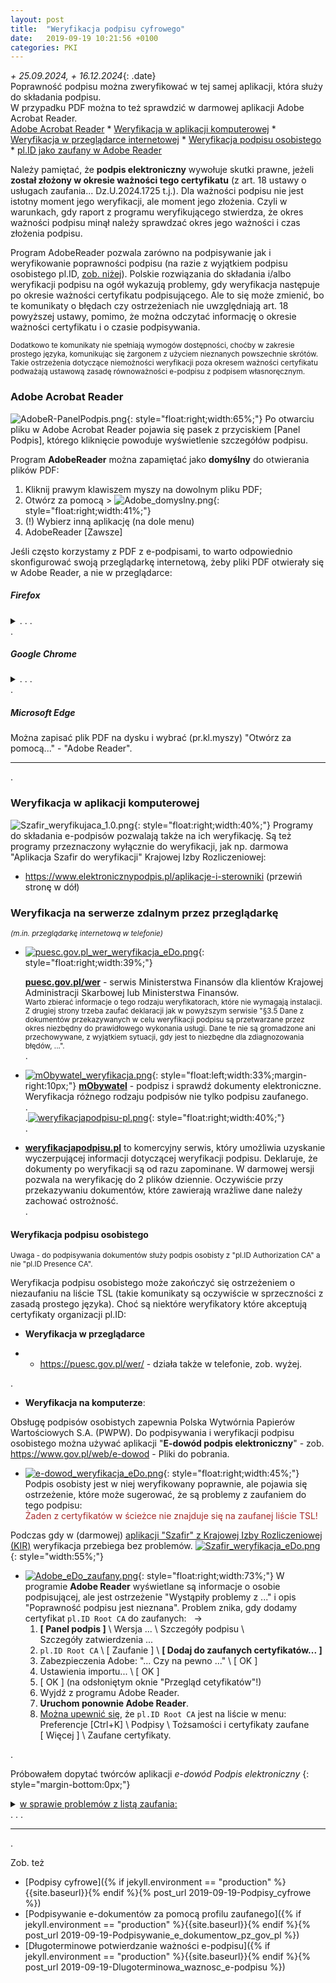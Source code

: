 ```yaml
---
layout: post
title:  "Weryfikacja podpisu cyfrowego"
date:   2019-09-19 10:21:56 +0100
categories: PKI
---
```


_+ 25.09.2024, + 16.12.2024_{: .date}  
Poprawność podpisu można zweryfikować w tej samej aplikacji, która służy do składania podpisu.  
W przypadku PDF można to też sprawdzić w darmowej aplikacji Adobe Acrobat Reader.  
[Adobe Acrobat Reader]({{site.url}}{{site.baseurl}}{{page.url}}#adobe-acrobat-reader) *
[Weryfikacja w aplikacji komputerowej]({{site.url}}{{site.baseurl}}{{page.url}}#weryfikacja-w-aplikacji-komputerowej) *
[Weryfikacja w przeglądarce internetowej]({{site.url}}{{site.baseurl}}{{page.url}}#weryfikacja-na-serwerze-zdalnym-przez-przeglądarkę) *
[Weryfikacja podpisu osobistego]({{site.url}}{{site.baseurl}}{{page.url}}#weryfikacja-podpisu-osobistego) *
[pl.ID jako zaufany w Adobe Reader]({{site.url}}{{site.baseurl}}{{page.url}}#pl_ID_zaufany_w_Adobe) 

<style>.smaller{font-size:smaller;} .date{font-size:smaller;color:#828282;} .answ{font-size:smaller;color:DarkSlateBlue;}
blockquote{font-style: normal;letter-spacing: 0px;}</style>

Należy pamiętać, że **podpis elektroniczny** wywołuje skutki prawne, jeżeli **został złożony w okresie ważności tego certyfikatu** (z art. 18 ustawy o usługach zaufania... Dz.U.2024.1725 t.j.). Dla ważności podpisu nie jest istotny moment jego weryfikacji, ale moment jego złożenia. Czyli w warunkach, gdy raport z programu weryfikującego stwierdza, że okres ważności podpisu minął należy sprawdzać okres jego ważności i czas złożenia podpisu.

Program AdobeReader pozwala zarówno na podpisywanie jak i weryfikowanie poprawności podpisu (na razie z wyjątkiem podpisu osobistego pl.ID, [zob. niżej]({{site.url}}{{site.baseurl}}{{page.url}}#pl_ID_zaufany_w_Adobe)). Polskie rozwiązania do składania i/albo weryfikacji podpisu na ogół wykazują problemy, gdy weryfikacja następuje po okresie ważności certyfikatu podpisującego. Ale to się może zmienić, bo te komunikaty o błędach czy ostrzeżeniach nie uwzględniają art. 18 powyższej ustawy, pomimo, że można odczytać informację o okresie ważności certyfikatu i o czasie podpisywania. 

<small>
Dodatkowo te komunikaty nie spełniają wymogów dostępności, choćby w zakresie prostego języka, komunikując się żargonem z użyciem nieznanych powszechnie skrótów.
Takie ostrzeżenia dotyczące niemożności weryfikacji poza okresem ważności certyfikatu podważają ustawową zasadę równoważności e-podpisu z podpisem własnoręcznym.
</small>

### Adobe Acrobat Reader

![AdobeR-PanelPodpis.png]({{site.baseurl}}/assets/img/AdobeR-PanelPodpis.png "AdobeR-PanelPodpis.png"){: style="float:right;width:65%;"}
Po otwarciu pliku w Adobe Acrobat Reader pojawia się pasek z przyciskiem [Panel Podpis], którego kliknięcie powoduje wyświetlenie szczegółów podpisu.

Program **AdobeReader** można zapamiętać jako **domyślny** do otwierania plików PDF: 
1. Kliknij prawym klawiszem myszy na dowolnym pliku PDF;
2. Otwórz za pomocą >
   ![Adobe_domyslny.png]({{site.baseurl}}/assets/img/Adobe_domyslny.png "Adobe_domyslny.png"){: style="float:right;width:41%;"}
3. (!) Wybierz inną aplikację (na dole menu)
4. AdobeReader [Zawsze]

Jeśli często korzystamy z PDF z e-podpisami, to warto odpowiednio skonfigurować swoją przeglądarkę internetową, żeby pliki PDF otwierały się w Adobe Reader, a nie w przeglądarce:

##### Firefox

<details markdown=1><summary markdown="span"> . . . </summary>
![Firefox_PDF_Acrobat.png]({{site.baseurl}}/assets/img/Firefox_PDF_Acrobat.png "Firefox_PDF_Acrobat.png"){: style="float:right;width:65%;"}

Firefox `Ξ` (z prawej) \ `Ustawienia` \ `Ogólne` -  
przewijam w dół do sekcji \ `Aplikacje` \  
(typ) `Dokument PDF` \ `Użyj domyślnej aplikacji systemu Windows`  
albo wybieramy `Adobe Reader`  
w `Użyj innej aplikacji...`
</details>
.

##### Google Chrome

<details markdown=1><summary markdown="span"> . . . </summary>
![Chrome_PDF_Acrobat.png]({{site.baseurl}}/assets/img/Chrome_PDF_Acrobat.png "Chrome_PDF_Acrobat.png"){: style="float:right;width:40%;"}
Google Chrome \ (po kliknięciu na plik PDF) 1. `Pobierz` \ 2. `Pobrane pliki` (powyżej) - otwiera się historia pobierania \ (prawy klawisz myszy na nazwie pliku PDF) `Otwórz w przeglądarce systemowej` albo  
`Zawsze otwieraj w przeglądarce systemowej`

Oczywiście jako przeglądarkę PDF należy ustawić Adobe Reader.
</details>
.

##### Microsoft Edge

Można zapisać plik PDF na dysku i wybrać (pr.kl.myszy) "Otwórz za pomocą..." - "Adobe Reader".

------
.


### Weryfikacja w aplikacji komputerowej

![Szafir_weryfikujaca_1.0.png]({{site.baseurl}}/assets/img/Szafir_weryfikujaca_1.0.png "Szafir_weryfikujaca_1.0.png"){: style="float:right;width:40%;"}
Programy do składania e-podpisów pozwalają także na ich weryfikację. Są też programy przeznaczony wyłącznie do weryfikacji, jak np. darmowa "Aplikacja Szafir do weryfikacji" Krajowej Izby Rozliczeniowej:
* <https://www.elektronicznypodpis.pl/aplikacje-i-sterowniki> (przewiń stronę w dół)

### Weryfikacja na serwerze zdalnym przez przeglądarkę

<small>_(m.in. przeglądarkę internetową w telefonie)_</small>

* [![puesc.gov.pl_wer_weryfikacja_eDo.png]({{site.baseurl}}/assets/img/puesc.gov.pl_wer_weryfikacja_eDo.png "puesc.gov.pl_wer_weryfikacja_eDo.png")]({{site.baseurl}}/assets/img/puesc.gov.pl_wer_weryfikacja_eDo.png "puesc.gov.pl_wer_weryfikacja_eDo.png"){: style="float:right;width:39%;"}

  [**puesc.gov.pl/wer**](https://puesc.gov.pl/wer/) - serwis Ministerstwa Finansów dla klientów Krajowej Administracji Skarbowej lub Ministerstwa Finansów.  
  <small>Warto zbierać informacje o tego rodzaju weryfikatorach, które nie wymagają instalacji. Z drugiej strony trzeba zaufać deklaracji 
  jak w powyższym serwisie "§3.5 Dane z dokumentów przekazywanych w celu weryfikacji podpisu są przetwarzane przez okres niezbędny do 
  prawidłowego wykonania usługi. Dane te nie są gromadzone ani przechowywane, z wyjątkiem sytuacji, gdy jest to niezbędne dla 
  zdiagnozowania błędów, ...".</small>  
  .
* [![mObywatel_weryfikacja.png]({{site.baseurl}}/assets/img/mObywatel_weryfikacja.png "mObywatel_weryfikacja.png")]({{site.baseurl}}/assets/img/mObywatel_weryfikacja.png "mObywatel_weryfikacja.png"){: style="float:left;width:33%;margin-right:10px;"}
  [**mObywatel**](https://moj.gov.pl/nforms/signer/upload?xFormsAppName=SIGNER) - podpisz i sprawdź dokumenty elektroniczne. Weryfikacja różnego rodzaju podpisów nie tylko podpisu zaufanego.  
  .  
  .[![weryfikacjapodpisu-pl.png]({{site.baseurl}}/assets/img/weryfikacjapodpisu-pl.png "weryfikacjapodpisu-pl.png")]({{site.baseurl}}/assets/img/weryfikacjapodpisu-pl.png "weryfikacjapodpisu-pl.png"){: style="float:right;width:40%;"}  
  .  
  
* [**weryfikacjapodpisu.pl**](https://weryfikacjapodpisu.pl/weryfikacja/)
  to komercyjny serwis, który umożliwia uzyskanie wyczerpującej informacji dotyczącej weryfikacji podpisu. 
  Deklaruje, że dokumenty po weryfikacji są od razu zapominane. 
  W darmowej wersji pozwala na weryfikację do 2 plików dziennie. 
  Oczywiście przy przekazywaniu dokumentów, które zawierają wrażliwe dane należy zachować ostrożność.  
  .


#### Weryfikacja podpisu osobistego

<small>Uwaga - do podpisywania dokumentów służy podpis osobisty z "pl.ID Authorization CA" a nie "pl.ID Presence CA". </small>

Weryfikacja podpisu osobistego może zakończyć się ostrzeżeniem o niezaufaniu na liście TSL (takie komunikaty są oczywiście w sprzeczności z zasadą prostego języka). Choć są niektóre weryfikatory które akceptują certyfikaty organizacji pl.ID:

* **Weryfikacja w przeglądarce**

*    * <https://puesc.gov.pl/wer/> - działa także w telefonie, zob. wyżej.

. 

* **Weryfikacja na komputerze**:


Obsługę podpisów osobistych zapewnia Polska Wytwórnia Papierów Wartościowych S.A. (PWPW). Do podpisywania i weryfikacji podpisu osobistego można używać aplikacji "**E-dowód podpis elektroniczny**" - zob. <https://www.gov.pl/web/e-dowod> - Pliki do pobrania.


* [![e-dowod_weryfikacja_eDo.png]({{site.baseurl}}/assets/img/e-dowod_weryfikacja_eDo.png "e-dowod_weryfikacja_eDo.png")]({{site.baseurl}}/assets/img/e-dowod_weryfikacja_eDo.png "e-dowod_weryfikacja_eDo.png"){: style="float:right;width:45%;"} 
     Podpis osobisty jest w niej weryfikowany poprawnie, ale pojawia się ostrzeżenie, które może sugerować, że są problemy z zaufaniem do tego podpisu:  
     <span style="color: brown;">Żaden z certyfikatów w ścieżce nie znajduje się na zaufanej liście TSL!</span> 

Podczas gdy w (darmowej) [aplikacji "Szafir" z Krajowej Izby Rozliczeniowej (KIR)](https://www.elektronicznypodpis.pl/aplikacje-i-sterowniki) 
weryfikacja przebiega bez problemów.
[![Szafir_weryfikacja_eDo.png]({{site.baseurl}}/assets/img/Szafir_weryfikacja_eDo.png "Szafir_weryfikacja_eDo.png")]({{site.baseurl}}/assets/img/Szafir_weryfikacja_eDo.png "Szafir_weryfikacja_eDo.png")
{: style="width:55%;"}


* <a name="pl_ID_zaufany_w_Adobe"></a>
 [![Adobe_eDo_zaufany.png]({{site.baseurl}}/assets/img/Adobe_eDo_zaufany.png "Adobe_eDo_zaufany.png")]({{site.baseurl}}/assets/img/Adobe_eDo_zaufany_i_dalej.png "Adobe_eDo_zaufany_i_dalej.png"){: style="float:right;width:73%;"} 
  W programie **Adobe Reader** wyświetlane są informacje o osobie podpisującej, ale jest ostrzeżenie "Wystąpiły problemy z ..." i opis "Poprawność podpisu jest nieznana". Problem znika, gdy dodamy certyfikat `pl.ID Root CA` do zaufanych:   →
    1. **[ Panel podpis ]** \ Wersja ... \ Szczegóły podpisu \ Szczegóły zatwierdzenia ...
    2. `pl.ID Root CA` \ [ Zaufanie ] \ **[ Dodaj do zaufanych certyfikatów... ]**
    3. Zabezpieczenia Adobe: "... Czy na pewno ..." \ [ OK ]
    4. Ustawienia importu... \ [ OK ]
    5. [ OK ] (na odsłoniętym oknie "Przegląd cetyfikatów"!)
    6. Wyjdź z programu Adobe Reader.
    7. **Uruchom ponownie Adobe Reader**.
    8. [Można upewnić się]({{site.baseurl}}/assets/img/Adobe_eDo_ZaufaneCertyfikaty.png "Adobe_eDo_ZaufaneCertyfikaty.png"), 
       że `pl.ID Root CA` jest na liście w menu: Preferencje [Ctrl+K] \ Podpisy \ Tożsamości i certyfikaty zaufane [ Więcej ] \ Zaufane certyfikaty.

.

Próbowałem dopytać twórców aplikacji _e-dowód Podpis elektroniczny_
{: style="margin-bottom:0px;"}

<details markdown=1><summary markdown="span"><u>w sprawie problemów z listą zaufania:</u> <br/> . . .</summary>


Na moje kolejne zapytanie w tej sprawie do PWPW ServiceDesk:
{: style="color: MidnightBlue;"}
> Zastanawiam się, czy jednak nie warto pociągnąć tematu. Skoro można jakoś usprawnić weryfikację w Adobe Reader, to może da się jakoś złagodzić ostrzeżenie w tej aplikacji. Uważam, że jest ono mocno niepokojące i zniechęcające do używania podpisu osobistego.  
Inna sprawa to adres http://repo.e-dowod.gov.pl/certs/ - czy nie warto przenieść certyfikatów na serwer z certyfikatem?
{: .smaller}

otrzymałem odpowiedź z PWPW ServiceDesk, że to sprawa MSWiA, a nie weryfikacji w aplikacji:
{: style="color: MidnightBlue;"}

>Szanowny Użytkowniku, 
dziękujemy za przesłane uwagi, zostały przekazane do Menadżera Produktu.  
Finalnie tylko CPD MSWiA, jako prawny wystawca certyfikatów, może zawnioskować o zmiany. Dotyczy to również Repozytorium.  
Ponieważ tematy nie dotyczą wprost działania aplikacji e-dowód Podpis elektroniczny (brak zadań do wykonania dla pomocy technicznej), zgłoszenia zostają rozwiązane.
{: .answ}

Na moje poprzednie zapytanie otrzymałem odpowiedź z PWPW ServiceDesk, która nie odniosła się do treści ostrzeżenia, tylko do weryfikacji w Adobe Reader:
{: style="color: MidnightBlue;"}

> Każdy podpis złożony przy użyciu e-dowodu można zweryfikować w narzędziu e-dowód Podpis elektroniczny możliwym do pobrania z <https://www.gov.pl/web/e-dowod>.
{: .answ}
> Status weryfikacji w oprogramowaniu Adobe Acrobat Reader „Tożsamość autora podpisu nie jest znana …” (weryfikacja „na żółto”) wynika z faktu, iż Adobe prowadzi własną listę zaufanych urzędów CA Adobe Approved Trust List (AATL) na której znajdują się certyfikowani przez Adobe wystawcy oraz wystawcy z listy TSL (europejska lista dostawców usług zaufanych).  
Status ten nie oznacza, że złożony podpis jest niepoprawny („weryfikacja na czerwono”), lecz to, że certyfikat którym się posłużono nie jest traktowany jako zaufany w tym oprogramowaniu.
{: .answ}
> Aby podpis osobisty złożony przy użyciu e-dowodu weryfikował się poprawnie w Adobe Acrobat Reader, wystawca certyfikatów e-dowodu (MSWiA) powinien wystąpić do firmy Adobe o wpisanie na listę AATL urzędu PL.ID Root CA lub notyfikować ten urząd w ramach Unii Europejskiej.  
Do czasu zakończenia formalnych procedur certyfikacji można samodzielnie dodać CA PLID do listy zaufanych w Adobe Acrobat Reader. W tym celu należy zaimportować certyfikaty CA urzędów: PLID_Root_CA, PLID_Authorization_CA_*, (do pobrania z http://repo.e-dowod.gov.pl/certs/) do magazynu zaufanych certyfikatów w Adobe Acrobat Reader:  
   
menu -> Edycja -> Preferencje -> Podpisy -> Tożsamości i certyfikaty zaufane -> Więcej -> Zaufane certyfikaty.  
   
Tutaj należy po kolei zaimportować (Importuj) i zaufać wybranym CA:
- PLID_Root_CA,
- PLID_Authorization_CA_20190221,
- PLID_Authorization_CA_20191207,
- PLID_Authorization_CA_20201202.
{: .answ}
> Po wykonaniu powyższego należy zamknąć aplikację, otworzyć na nowo i ponownie zweryfikować pliki.  
Podpisy złożone przy użyciu e-dowodu powinny być weryfikowane „na zielono”.  
   
Pozdrawiamy  
Zespół eDO
{: .answ}

</details>

- - - -

.

Zob. też 
* [Podpisy cyfrowe]({% if jekyll.environment == "production" %}{{site.baseurl}}{% endif %}{% post_url 2019-09-19-Podpisy_cyfrowe %})
* [Podpisywanie e-dokumentów za pomocą profilu zaufanego]({% if jekyll.environment == "production" %}{{site.baseurl}}{% endif %}{% post_url 2019-09-19-Podpisywanie_e_dokumentow_pz_gov_pl %})
* [Długoterminowe potwierdzanie ważności e-podpisu]({% if jekyll.environment == "production" %}{{site.baseurl}}{% endif %}{% post_url 2019-09-19-Dlugoterminowa_waznosc_e-podpisu %})


<!-- {% unless jekyll.environment %} -->
<script>

(function() {
  const images = document.getElementsByTagName('img'); 
  for(let i = 0; i < images.length; i++) {
    images[i].src = images[i].src.replace('%7B%7Bsite.baseurl%7D%7D','..');
  } //{{site.baseurl}} - without spaces!  
})();

</script>
<!-- {% endunless %} -->